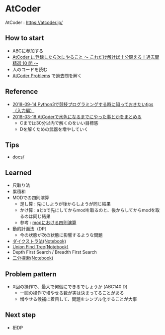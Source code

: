 # AtCoder
AtCoder : https://atcoder.jp/

## How to start
* ABCに参加する
* [AtCoder に登録したら次にやること ～ これだけ解けば十分闘える！過去問精選 10 問 ～](https://qiita.com/drken/items/fd4e5e3630d0f5859067#5-%E9%81%8E%E5%8E%BB%E5%95%8F%E7%B2%BE%E9%81%B8-10-%E5%95%8F)
* 人のコードを読む
* [AtCoder Problems](https://kenkoooo.com/atcoder/) で過去問を解く

## Reference
* [2018-09-14 Python3で競技プログラミングする時に知っておきたいtips（入力編）](https://qiita.com/kyuna/items/8ee8916c2f4e36321a1c)
* [2018-03-18 AtCoderで水色になるまでにやった事とかをまとめる](http://shibh308.hatenablog.com/entry/2018/03/18/074745)
    * Cまでは30分以内で解くのをいい目標感
    * Dを解くための武器を増やしていく

## Tips
* [docs/](docs/README.md)

## Learned 
* 尺取り法
* 累積和
* MODでの四則演算
   * 足し算 : 先にしようが後からしようが同じ結果
   * かけ算 : aとbで先にしてからmodを取るのと、後からしてからmodを取るのは同じ結果
   * 参考 : [modにおける四則演算](https://ttrsq.exblog.jp/24409121/) 
* 動的計画法（DP）
    * 今の状態が次の状態に影響するような問題
* [ダイクストラ法(Notebook)](ex_dijkstra.ipynb)
* [Union Find Tree(Notebook)](ex_union_find_tree.ipynb)
* Depth First Search / Breadth First Search
* [二分探索(Notebook)](ex_bisect.ipynb)

## Problem pattern
* X回の操作で、最大で何個にできるでしょうか (ABC140 D)
    * 一回の操作で増やせる数が実は決まってることがある
    * 増やせる候補に着目して、問題をシンプル化することが大事

## Next step
* 桁DP 
